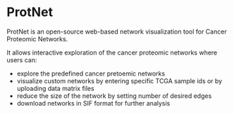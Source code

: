 # ProtNet

ProtNet is an open-source web-based network visualization tool for Cancer Proteomic Networks.

It allows interactive exploration of the cancer proteomic networks where users can:

 * explore the predefined cancer pretoemic networks
 * visualize custom networks by entering specific TCGA sample ids or by uploading data matrix files
 * reduce the size of the network by setting number of desired edges
 * download networks in SIF format for further analysis
